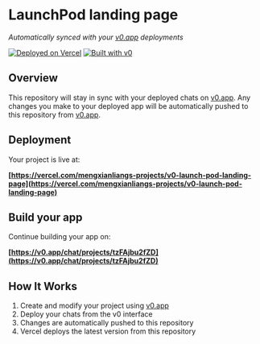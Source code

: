 # LaunchPod landing page

*Automatically synced with your [v0.app](https://v0.app) deployments*

[![Deployed on Vercel](https://img.shields.io/badge/Deployed%20on-Vercel-black?style=for-the-badge&logo=vercel)](https://vercel.com/mengxianliangs-projects/v0-launch-pod-landing-page)
[![Built with v0](https://img.shields.io/badge/Built%20with-v0.app-black?style=for-the-badge)](https://v0.app/chat/projects/tzFAjbu2fZD)

## Overview

This repository will stay in sync with your deployed chats on [v0.app](https://v0.app).
Any changes you make to your deployed app will be automatically pushed to this repository from [v0.app](https://v0.app).

## Deployment

Your project is live at:

**[https://vercel.com/mengxianliangs-projects/v0-launch-pod-landing-page](https://vercel.com/mengxianliangs-projects/v0-launch-pod-landing-page)**

## Build your app

Continue building your app on:

**[https://v0.app/chat/projects/tzFAjbu2fZD](https://v0.app/chat/projects/tzFAjbu2fZD)**

## How It Works

1. Create and modify your project using [v0.app](https://v0.app)
2. Deploy your chats from the v0 interface
3. Changes are automatically pushed to this repository
4. Vercel deploys the latest version from this repository